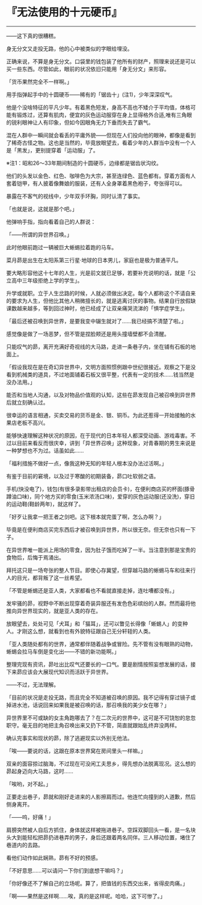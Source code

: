 # 『无法使用的十元硬币』

------

——这下真的很糟糕。

身无分文又走投无路，他的心中被类似的字眼给埋没。

正确来说，不算是身无分文。口袋里的钱包装了他所有的财产，照理来说还是可以买一些东西。尽管如此，眼前的状况依旧只能用「身无分文」来形容。

「货币果然完全不一样啊。」

用手指弹起手中的十圆硬币——稀有的「锯齿十」(注1)，少年深深叹气。

他是个没啥特征的平凡少年。有着黑色短发，身高不高也不矮介于平均值，体格可能有锻炼过，还算有肌肉，便宜的灰色运动服穿在身上显得格外合适,唯有三角眼的锐利眼神让人有印象，但如今因眼角无力下垂而失去了霸气。

混在人群中一瞬间就会看丢的平庸外貌——但现在人们投向他的眼神，都像是看到了稀奇古怪之物。这也是当然的，毕竟放眼望去，看着少年的人群当中没有一个人是「黑发」，更别提穿着「运动服」了。

※注1：昭和26～33年期间制造的十圆硬币，边缘都是锯齿状沟纹。

他们的头发以金色、红色、咖啡色为大宗，甚至连绿色、蓝色都有。穿着方面有人套着铠甲，有人披着像舞娘的服装，还有人全身罩着黑色袍子，夸张得可以。

暴露在不客气的视线中，少年双手环胸，同时认清了事实。

「也就是说，这就是那个吧。」

他弹响手指，指向看着自己的人群说：

「——所谓的异世界召唤。」

此时他眼前跑过一辆被巨大蜥蜴拉着跑的马车。

菜月昴是出生在太阳系第三行星·地球的日本男儿，家庭也是极为普通平凡。

要大略形容他这十七年的人生，光是前文就已足够，若要补充说明的话，就是「公立高中三年级拒绝上学的学生」。

升学或就职。立于人生岔路的时候，人就必须做出决定。每个人都称这个不请自来的要求为人生，但他比其他人稍微擅长的，就是逃离讨厌的事物。结果自行放假缺课数越来越多，等到回过神时，他已经成了让双亲痛哭流涕的「惧学症学生」。

「最后还被召唤到异世界，是要我变中辍生就对了……我已经搞不清楚了啦。」

感觉像是做了一场恶梦，但不管是捏脸颊还是用头撞墙壁都不会清醒。

只能叹气的昴，离开充满好奇视线的大马路，走进一条巷子内，坐在铺有石板的地面上。

「假设我现在是在奇幻异世界中，文明方面照惯例跟中世纪很接近。观察之下是没看到机械类的道具，不过地面铺着石板又很平整，代表有一定的技术……钱当然是没办法用。」

能否和当地人沟通，以及对物品价值观的认知，这些在昴发现自己被召唤到异世界后就立刻确认过。

很幸运的语言相通，买卖交易的货币是金、银、铜币。为此还惹得一开始接触的水果店老板不高兴。

能够快速理解这种状况的原因，在于现代的日本年轻人都深受动画、游戏毒害。不过以目前来看反而很庆幸，讲到「异世界召唤」这种现象，对青春期的男生来说是一种梦想也不为过。话虽如此……

「福利措施不做好一点，像我这种无知的年轻人根本没办法过活啊。」

有鉴于目前的窘境，以及过于寒酸的初期装备，昴口吐软弱之语。

手机(快没电了)，钱包(有很多录影带出租店的会员卡)，在便利商店买的杯面(豚骨蹲油口味)，同个地方买的零食(玉米浓汤口味)，爱穿的灰色运动服(还没洗)，穿旧的运动鞋(鞋龄两年)，就这样了。

「好歹让我拿一把王者之剑吧。这下根本就完蛋了啊，怎么办啊？」

毕竟是在便利商店买完东西后才被召唤到异世界，所以很无奈。但无奈也只有一下子。

在异世界唯一能派上用场的零食，因为肚子饿而吃掉了一半。当注意到那是宝贵的食物后，后悔于焉涌出。

拜托这只是一场夸张的整人节目。即使心存冀望，但穿越马路的蜥蜴马车和往来行人的目光，都背叛了这一丝希望。

「不管是蜥蜴还是亚人类，大家都看也不看就直接走掉，连吐嘈都没有。」

发牢骚的昴，视野中不断出现穿着奇装异服还有发色色彩缤纷的人群。然而最将他推向异世界现实的，就是亚人类的存在。

放眼望去，处处可见「犬耳」和「猫耳」，还可以瞥见长得像「蜥蜴人」的变种人。才刚这么想，就看到也有外貌特征跟自己无分轩轾的人类。

「亚人类随处都有的世界，通常都伴随着战争或冒险。先不管有没有眼熟的动物，蜥蜴会拉马车倒是变化出——不错的新功能啊。」

整理完现有资讯，昴吐出比叹气还要长的一口气。要是剧情按照妄想发展的话，接下来昴应该会大展现代知识而活跃于异世界。

——不过，无法理解。

「目前的状况是走投无路，而且完全不知道被召唤的原因。我不记得有穿过镜子或掉进水池，话说回来如果我是被召唤的话，那召唤我的美少女在哪？」

异世界里不可或缺的女主角跑哪去了？在二次元的世界中，这可是不可饶恕的怠忽职守。毫无目的地把主角召唤出来又扔下不管，简直就跟始乱终弃没两样。

确认完事实和现状的昴，除了逃避现实以外别无他法。

「唉——要说的话，这跟在原本世界窝在房间里头一样嘛。」

双亲的面容掠过脑海，不过现在可没闲工夫思乡，得先想办法脱离现况。这么想的昴起身迈向大马路，这时……

「唉哟，对不起。」

正要走出巷子，昴就和刚好走进来的人影擦肩而过。他连忙向撞到的人道歉，然后侧身离开。

「——呜，好痛！」

肩膀突然被人自后方抓住，身体就这样被拖进巷子。空踩双脚回头一看，是一名块头大到能轻松把昴扔进巷弄的男子，身后还跟着两名同伴。三人移动位置，堵住了巷道内的去路。

看他们动作如此娴熟，昴有不好的预感。

「不好意思……可以请问一下你们到底想干嘛吗？」

「你好像还不了解自己的立场呢。算了，把值钱的东西交出来，省得皮肉痛。」

「啊——果然是这样啊……唉，真的是这样呢。哈哈，这下可惨了。」

